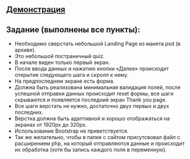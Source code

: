 ## [Демонстрация](https://deltastream-test-task-1.netlify.com/) ##

## Задание (выполнены все пункты): ##
* Необходимо сверстать небольшой Landing Page из макета psd (в архиве). 
* Это небольшой постраничный quiz. 
* В начале виден только первый экран. 
* После ввода данных и нажатию кнопки «Далее» происходит открытие следующего шага и скролл к нему. 
* На предпоследнем экране есть форма. 
* Должна быть реализована минимальная валидация полей, после успешной отправки данных происходит reset формы, все шаги скрываются и появляется последний экран Thank you page. 
* Все шаги верстать не нужно, достаточно двух первых и двух последних. 
* Верстка должна быть адаптивной и хорошо отображаться на экранах от 1920px до 320px. 
* Использование Bootstrap не приветствуется. 
* Так же желательно, чтобы в папке с сайтом присутсвовал файл с расширением php, на который отправляются данные и происходит их обработка (хотя бы запись каждого поля в переменную). 
